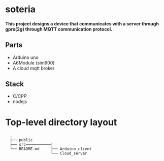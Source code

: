 # soteria
#### This project designs a device that communicates with a server through gprs(2g) through MQTT communication protocol.

##  Parts
* Arduino uno
* A6Module (sim900)
* A cloud mqtt broker

## Stack
 * C/CPP
* nodejs

# Top-level directory layout
      .                  
      ├── public             
      ├── src───────────|
      └── README.md     ├── Arduino_client
                        └── Cloud_server 
       
      
            
